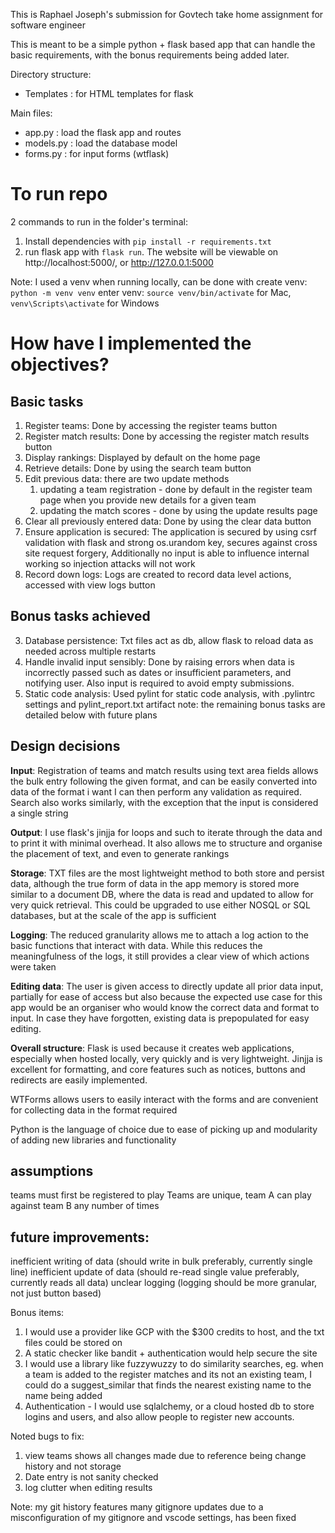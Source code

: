 
This is Raphael Joseph's submission for Govtech take home assignment for software engineer

This is meant to be a simple python + flask based app that can handle the basic requirements, with the bonus requirements being added later.

Directory structure:
- Templates : for HTML templates for flask

Main files:
- app.py : load the flask app and routes
- models.py : load the database model
- forms.py : for input forms (wtflask)

# To run repo
2 commands to run in the folder's terminal: 
1. Install dependencies with `pip install -r requirements.txt`
2. run flask app with `flask run`. 
The website will be viewable on http://localhost:5000/, or http://127.0.0.1:5000

Note: I used a venv when running locally, can be done with
    create venv: `python -m venv venv`
    enter venv: `source venv/bin/activate` for Mac, `venv\Scripts\activate` for Windows

# How have I implemented the objectives?
## Basic tasks
1. Register teams: Done by accessing the register teams button
2. Register match results: Done by accessing the register match results button
3. Display rankings: Displayed by default on the home page
4. Retrieve details: Done by using the search team button
5. Edit previous data: there are two update methods
    1. updating a team registration - done by default in the register team page when you provide new details for a given team
    2. updating the match scores - done by using the update results page
6. Clear all previously entered data: Done by using the clear data button
7. Ensure application is secured: The application is secured by using csrf validation with flask and strong os.urandom key, secures against cross site request forgery,
    Additionally no input is able to influence internal working so injection attacks will not work
8. Record down logs: Logs are created to record data level actions, accessed with view logs button

## Bonus tasks achieved
3. Database persistence: Txt files act as db, allow flask to reload data as needed across multiple restarts
4. Handle invalid input sensibly: Done by raising errors when data is incorrectly passed such as dates or insufficient parameters, and notifying user. 
Also input is required to avoid empty submissions.
7. Static code analysis: Used pylint for static code analysis, with .pylintrc settings and pylint_report.txt artifact
note: the remaining bonus tasks are detailed below with future plans

## Design decisions
**Input**:
Registration of teams and match results using text area fields allows the bulk entry following the given format, and can be easily converted into data of the format i want
I can then perform any validation as required. Search also works similarly, with the exception that the input is considered a single string

**Output**:
I use flask's jinjja for loops and such to iterate through the data and to print it with minimal overhead. It also allows me to structure and organise the placement of text,
and even to generate rankings

**Storage**:
TXT files are the most lightweight method to both store and persist data, although the true form of data in the app memory is stored more similar to a document DB, where the data
is read and updated to allow for very quick retrieval. This could be upgraded to use either NOSQL or SQL databases, but at the scale of the app is sufficient

**Logging**:
The reduced granularity allows me to attach a log action to the basic functions that interact with data. While this reduces the meaningfulness of the logs, it still
provides a clear view of which actions were taken

**Editing data**:
The user is given access to directly update all prior data input, partially for ease of access but also because the expected use case for this app would be an organiser
who would know the correct data and format to input. In case they have forgotten, existing data is prepopulated for easy editing.

**Overall structure**:
Flask is used because it creates web applications, especially when hosted locally, very quickly and is very lightweight. Jinjja is excellent for formatting, and core features
such as notices, buttons and redirects are easily implemented. 

WTForms allows users to easily interact with the forms and are convenient for collecting data in the format required

Python is the language of choice due to ease of picking up and modularity of adding new libraries and functionality

## assumptions
teams must first be registered to play
Teams are unique, team A can play against team B any number of times

## future improvements:
inefficient writing of data (should write in bulk preferably, currently single line)
inefficient update of data (should re-read single value preferably, currently reads all data)
unclear logging (logging should be more granular, not just button based)

Bonus items:
1. I would use a provider like GCP with the $300 credits to host, and the txt files could be stored on 
2. A static checker like bandit + authentication would help secure the site
5. I would use a library like fuzzywuzzy to do similarity searches, eg. when a team is added to the register matches and its not an existing team,
    I could do a suggest_similar that finds the nearest existing name to the name being added
6. Authentication - I would use sqlalchemy, or a cloud hosted db to store logins and users, and also allow people to register new accounts. 

Noted bugs to fix:
1. view teams shows all changes made due to reference being change history and not storage
2. Date entry is not sanity checked
3. log clutter when editing results

Note: my git history features many gitignore updates due to a misconfiguration of my gitignore and vscode settings, has been fixed
